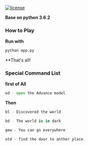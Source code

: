 [![license](http://img.shields.io/badge/license-MIT-blue.svg)](https://github.com/luoning/tinyGames/blob/master/LICENSE)

**Base on python 3.6.2**

### How to Play

**Run with**

```python
python app.py
```

**That's all!

### Special Command List 

**first of All**
```python
od - open the Advance model
```
**Then**
```python
bl - Discovered the world
```
```python
bd - The world is in dark
```
```python
gew - You can go everywhere
```
```python
otd - find the door to anther place
```

